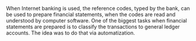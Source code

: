 When Internet banking is used, the reference codes, typed by the bank, can be used to prepare financial statements, when the codes are read and understood by computer software. One of the biggest tasks when financial statements are prepared is to classify the transactions to general ledger accounts. The idea was to do that via automatization.